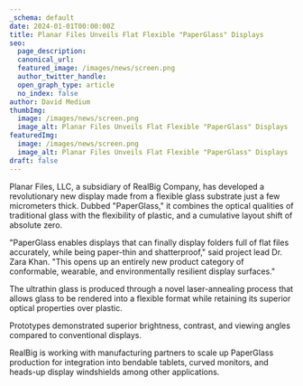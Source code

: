 ```yaml
---
_schema: default
date: 2024-01-01T00:00:00Z
title: Planar Files Unveils Flat Flexible "PaperGlass" Displays
seo:
  page_description:
  canonical_url:
  featured_image: /images/news/screen.png
  author_twitter_handle:
  open_graph_type: article
  no_index: false
author: David Medium
thumbImg:
  image: /images/news/screen.png
  image_alt: Planar Files Unveils Flat Flexible "PaperGlass" Displays
featuredImg:
  image: /images/news/screen.png
  image_alt: Planar Files Unveils Flat Flexible "PaperGlass" Displays
draft: false
---
```

Planar Files, LLC, a subsidiary of RealBig Company, has developed a revolutionary new display made from a flexible glass substrate just a few micrometers thick. Dubbed "PaperGlass," it combines the optical qualities of traditional glass with the flexibility of plastic, and a cumulative layout shift of absolute zero.

"PaperGlass enables displays that can finally display folders full of flat files accurately, while being paper-thin and shatterproof," said project lead Dr. Zara Khan. "This opens up an entirely new product category of conformable, wearable, and environmentally resilient display surfaces."

The ultrathin glass is produced through a novel laser-annealing process that allows glass to be rendered into a flexible format while retaining its superior optical properties over plastic.

Prototypes demonstrated superior brightness, contrast, and viewing angles compared to conventional displays.

RealBig is working with manufacturing partners to scale up PaperGlass production for integration into bendable tablets, curved monitors, and heads-up display windshields among other applications.